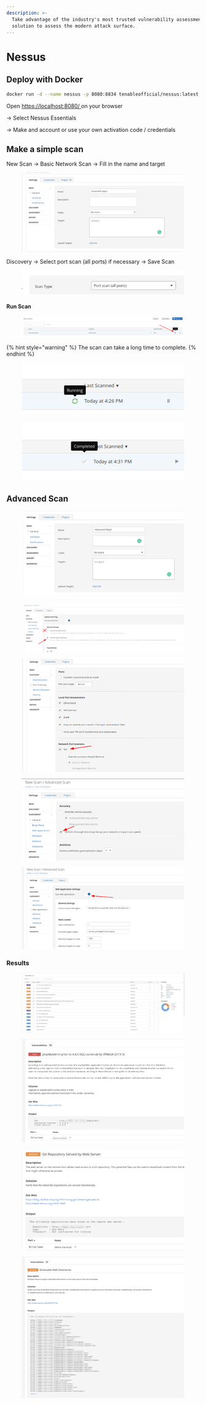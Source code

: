 ```yaml
---
description: >-
  Take advantage of the industry's most trusted vulnerability assessment
  solution to assess the modern attack surface.
---
```


# Nessus

## Deploy with Docker

```bash
docker run -d --name nessus -p 8080:8834 tenableofficial/nessus:latest
```

Open [https://localhost:8080/ ](https://0.0.0.0:8080/#/)on your browser

\-> Select Nessus Essentials

\-> Make and account or use your own activation code / credentials



## Make a simple scan

New Scan -> Basic Network Scan -> Fill in the name and target

<figure><img src="../../.gitbook/assets/image (11).png" alt=""><figcaption></figcaption></figure>

Discovery -> Select port scan (all ports) if necessary -> Save Scan

<figure><img src="../../.gitbook/assets/image (14).png" alt=""><figcaption></figcaption></figure>

#### Run Scan

<figure><img src="../../.gitbook/assets/image (12).png" alt=""><figcaption></figcaption></figure>

{% hint style="warning" %}
The scan can take a long time to complete.&#x20;
{% endhint %}

<figure><img src="../../.gitbook/assets/image (2).png" alt=""><figcaption></figcaption></figure>

<figure><img src="../../.gitbook/assets/image (3).png" alt=""><figcaption></figcaption></figure>

## Advanced Scan

<figure><img src="../../.gitbook/assets/image (10).png" alt=""><figcaption></figcaption></figure>

<figure><img src="../../.gitbook/assets/image (8).png" alt=""><figcaption></figcaption></figure>

<figure><img src="../../.gitbook/assets/image (16).png" alt=""><figcaption></figcaption></figure>

<figure><img src="../../.gitbook/assets/image (18).png" alt=""><figcaption></figcaption></figure>

<figure><img src="../../.gitbook/assets/image (19).png" alt=""><figcaption></figcaption></figure>

### Results

<figure><img src="../../.gitbook/assets/image.png" alt=""><figcaption></figcaption></figure>

<figure><img src="../../.gitbook/assets/image (1).png" alt=""><figcaption></figcaption></figure>

<figure><img src="../../.gitbook/assets/image (15).png" alt=""><figcaption></figcaption></figure>

<figure><img src="../../.gitbook/assets/image (13).png" alt=""><figcaption></figcaption></figure>
